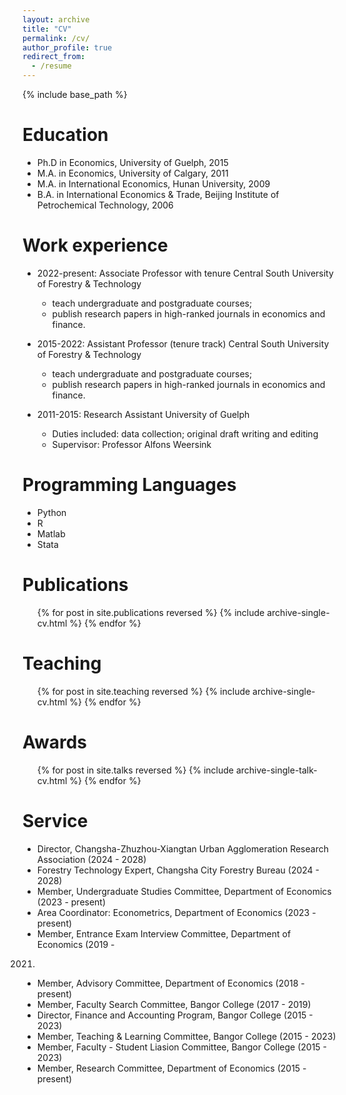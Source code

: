 ```yaml
---
layout: archive
title: "CV"
permalink: /cv/
author_profile: true
redirect_from:
  - /resume
---
```


{% include base_path %}

Education
======
* Ph.D in Economics, University of Guelph, 2015 
* M.A. in Economics, University of Calgary, 2011
* M.A. in International Economics, Hunan University, 2009
* B.A. in International Economics & Trade, Beijing Institute of Petrochemical Technology, 2006

Work experience
======
* 2022-present: Associate Professor with tenure
  Central South University of Forestry & Technology
  * teach undergraduate and postgraduate courses;
  * publish research papers in high-ranked journals in economics and finance.


* 2015-2022: Assistant Professor (tenure track)
  Central South University of Forestry & Technology
  * teach undergraduate and postgraduate courses;
  * publish research papers in high-ranked journals in economics and finance.

* 2011-2015: Research Assistant
  University of Guelph
  * Duties included: data collection; original draft writing and editing 
  * Supervisor: Professor Alfons Weersink
  
Programming Languages
======
* Python
* R
* Matlab
* Stata

Publications
======
  <ul>{% for post in site.publications reversed %}
    {% include archive-single-cv.html %}
  {% endfor %}</ul>
  
Teaching
======
  <ul>{% for post in site.teaching reversed %}
    {% include archive-single-cv.html %}
  {% endfor %}</ul>

  Awards
======
  <ul>{% for post in site.talks reversed %}
    {% include archive-single-talk-cv.html  %}
  {% endfor %}</ul>
  
Service 
======
* Director, Changsha-Zhuzhou-Xiangtan Urban Agglomeration Research Association
(2024 - 2028)
* Forestry Technology Expert, Changsha City Forestry Bureau (2024 - 2028)
* Member, Undergraduate Studies Committee, Department of Economics (2023 -
present)
* Area Coordinator: Econometrics, Department of Economics (2023 - present)
* Member, Entrance Exam Interview Committee, Department of Economics (2019 -
2021)
* Member, Advisory Committee, Department of Economics (2018 - present)
* Member, Faculty Search Committee, Bangor College (2017 - 2019)
* Director, Finance and Accounting Program, Bangor College (2015 - 2023)
* Member, Teaching & Learning Committee, Bangor College (2015 - 2023)
* Member, Faculty - Student Liasion Committee, Bangor College (2015 - 2023)
* Member, Research Committee, Department of Economics (2015 - present)

